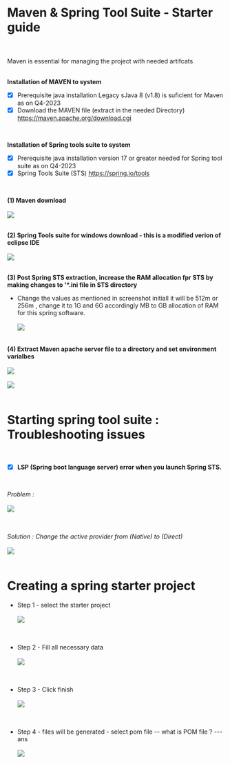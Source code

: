 # Maven & Spring Tool Suite - Starter guide

</br>
</br>
Maven is essential for managing the project with needed artifcats 
</br>
</br>

**Installation of MAVEN to system**

- [X] Prerequisite java installation Legacy sJava 8 (v1.8) is suficient for Maven as on Q4-2023 
- [X] Download the MAVEN file (extract in the needed Directory) https://maven.apache.org/download.cgi

</br>

**Installation of Spring tools suite to system**

- [X] Prerequisite java installation version 17 or greater needed for Spring tool suite as on Q4-2023 
- [X] Spring Tools Suite (STS) https://spring.io/tools

</br>

**(1) Maven download**
   </br>
   </br>
    <img src="./files/1-maven.png" >
   </br>
   </br>
   
**(2) Spring Tools suite for windows download - this is a modified verion of eclipse IDE**
   </br>
   </br>
    <img src="./files/2-sts.png" >
   </br>
   </br>
   
**(3) Post Spring STS extraction, increase the RAM allocation fpr STS by making changes to '*.ini file in STS directory**

- Change the values as mentioned in screenshot initiall it will be 512m or 256m , change it to 1G and 6G accordingly MB to GB allocation of RAM for this spring software.
   </br>
   </br>
    <img src="./files/3-sts.png" >
   </br>
   </br>

**(4) Extract Maven apache server file to a directory and set environment varialbes**
   </br>
   </br>
   <img src="./files/maven_path.png" >
   </br>
   </br>
   <img src="./files/env_variables.png" >
   </br>
   </br>

   
# Starting spring tool suite : Troubleshooting issues

</br>

- [x] **LSP (Spring boot language server) error when you launch Spring STS.**
  
   </br>
   
*Problem :*
   </br>
   </br>
    <img src="./files/sts_error_1.jpg" >
   </br>
   </br>
   </br>
      
*Solution : Change the active provider from (Native) to (Direct)*
   </br>
   </br>
    <img src="./files/sts_error_fix.jpg" >
   </br>
   </br>


# Creating a spring starter project

- Step 1 - select the starter project 
   </br>
   </br>
    <img src="./files/sts_starter.png" >
   </br>
   </br>
   </br>
- Step 2 - Fill all necessary data
   </br>
   </br>
    <img src="./files/sts_starter_2.png" >
   </br>
   </br>
   </br>
- Step 3 - Click finish
   </br>
   </br>
    <img src="./files/sts_starter_3.png" >
   </br>
   </br>
   </br>
  
- Step 4 - files will be generated - select pom file
-- what is POM file ?
--- ans
   </br>
   </br>
    <img src="./files/pom.png" >
   </br>
   </br>
   </br>
